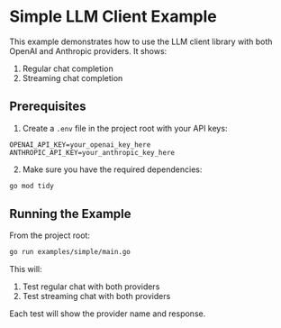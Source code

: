 # Simple LLM Client Example

This example demonstrates how to use the LLM client library with both OpenAI and Anthropic providers. It shows:
1. Regular chat completion
2. Streaming chat completion

## Prerequisites

1. Create a `.env` file in the project root with your API keys:
```
OPENAI_API_KEY=your_openai_key_here
ANTHROPIC_API_KEY=your_anthropic_key_here
```

2. Make sure you have the required dependencies:
```bash
go mod tidy
```

## Running the Example

From the project root:
```bash
go run examples/simple/main.go
```

This will:
1. Test regular chat with both providers
2. Test streaming chat with both providers

Each test will show the provider name and response.
